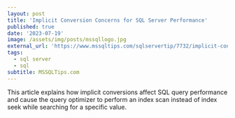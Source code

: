 ```yaml
---
layout: post
title: 'Implicit Conversion Concerns for SQL Server Performance'
published: true
date: '2023-07-19'
image: /assets/img/posts/mssqllogo.jpg
external_url: 'https://www.mssqltips.com/sqlservertip/7732/implicit-conversions-in-sql-affect-query-performance/?utm_source=HadiFadlallah'
tags:
  - sql server
  - sql
subtitle: MSSQLTips.com
---
```

This article explains how implicit conversions affect SQL query performance and cause the query optimizer to perform an index scan instead of index seek while searching for a specific value.
